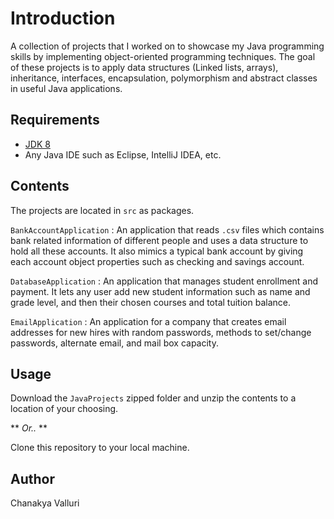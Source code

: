 # Introduction

A collection of projects that I worked on to showcase my Java programming skills by implementing object-oriented programming techniques. The goal of these projects is to apply data structures (Linked lists, arrays), inheritance, interfaces, encapsulation, polymorphism and abstract classes in useful Java applications.

## Requirements

- [JDK 8](http://www.oracle.com/technetwork/java/javase/downloads/jdk8-downloads-2133151.html)
- Any Java IDE such as Eclipse, IntelliJ IDEA, etc.

## Contents

The projects are located in `src` as packages.

`BankAccountApplication` : An application that reads `.csv` files which contains bank related information of different people and uses a data structure to hold all these accounts. It also mimics a typical bank account by giving each account object properties such as checking and savings account.

`DatabaseApplication` : An application that manages student enrollment and payment. It lets any user add new student information such as name and grade level, and then their chosen courses and total tuition balance.

`EmailApplication` : An application for a company that creates email addresses for new hires with random passwords, methods to set/change passwords, alternate email, and mail box capacity.

## Usage

Download the `JavaProjects` zipped folder and unzip the contents to a location of your choosing.

** *Or..* **

Clone this repository to your local machine.

## Author

Chanakya Valluri
